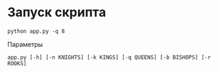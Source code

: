 # Запуск скрипта
```
python app.py -q 8
```
Параметры
```
app.py [-h] [-n KNIGHTS] [-k KINGS] [-q QUEENS] [-b BISHOPS] [-r ROOKS]
```
